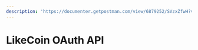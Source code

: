 ```yaml
---
description: 'https://documenter.getpostman.com/view/6879252/SVzxZfwH?version=latest'
---
```


# LikeCoin OAuth API

